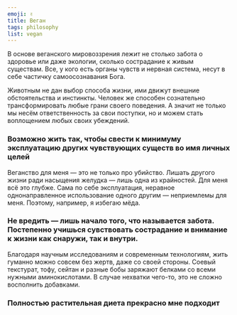 ```yaml
---
emoji: ✌️
title: Веган
tags: philosophy
list: vegan
---
```


В основе веганского мировоззрения лежит не столько забота о здоровье или даже экологии, сколько сострадание к живым существам. Все, у кого есть органы чувств и нервная система, несут в себе частичку самоосознавания Бога. 

Животным не дан выбор способа жизни, ими движут внешние обстоятельства и инстинкты. Человек же способен сознательно трансформировать любые грани своего поведения. А значит не только мы несём ответственность за свои поступки, но и можем стать воплощением любых своих убеждений.

### Возможно жить так, чтобы свести к минимуму эксплуатацию других чувствующих существ во имя личных целей

Веганство для меня — это не только про убийство. Лишать другого жизни ради насыщения желудка — лишь одна из крайностей. Для меня всё это глубже. Сама по себе эксплуатация, неравное однонаправленное использование одного другим — неприемлемы для меня. Поэтому, например, я избегаю мёда.

### Не вредить — лишь начало того, что называется забота. Постепенно учишься сувствовать сострадание и внимание к жизни как снаружи, так и внутри. 

Благодаря научным исследованиям и современным технологиям, жить гуманно можно совсем без жертв, даже со своей стороны. Соевый текстурат, тофу, сейтан и разные бобы заряжают белками со всеми нужными аминокислотами. В случае нехватки чего-то, это не сложно восполнить добавками. 

### Полностью растительная диета прекрасно мне подходит